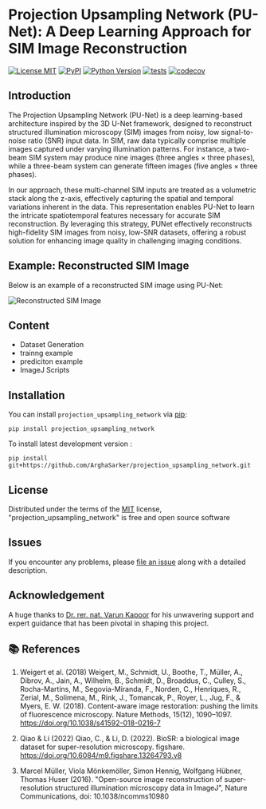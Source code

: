 # Projection Upsampling Network (PU-Net): A Deep Learning Approach for SIM Image Reconstruction

[![License MIT](https://img.shields.io/pypi/l/projection_upsampling_network.svg?color=green)](https://github.com/ArghaSarker/projection_upsampling_network/raw/main/LICENSE)
[![PyPI](https://img.shields.io/pypi/v/projection_upsampling_network.svg?color=green)](https://pypi.org/project/projection_upsampling_network)
[![Python Version](https://img.shields.io/pypi/pyversions/projection_upsampling_network.svg?color=green)](https://python.org)
[![tests](https://github.com/ArghaSarker/projection_upsampling_network/workflows/tests/badge.svg)](https://github.com/ArghaSarker/projection_upsampling_network/actions)
[![codecov](https://codecov.io/gh/ArghaSarker/projection_upsampling_network/branch/main/graph/badge.svg)](https://codecov.io/gh/ArghaSarker/projection_upsampling_network)

## Introduction




The Projection Upsampling Network (PU-Net) is a deep learning-based architecture inspired by the 3D U-Net framework, designed to reconstruct structured illumination microscopy (SIM) images from noisy, low signal-to-noise ratio (SNR) input data. In SIM, raw data typically comprise multiple images captured under varying illumination patterns. For instance, a two-beam SIM system may produce nine images (three angles × three phases), while a three-beam system can generate fifteen images (five angles × three phases).​


In our approach, these multi-channel SIM inputs are treated as a volumetric stack along the z-axis, effectively capturing the spatial and temporal variations inherent in the data. This representation enables PU-Net to learn the intricate spatiotemporal features necessary for accurate SIM reconstruction. By leveraging this strategy, PUNet effectively reconstructs high-fidelity SIM images from noisy, low-SNR datasets, offering a robust solution for enhancing image quality in challenging imaging conditions.​

## Example: Reconstructed SIM Image

Below is an example of a reconstructed SIM image using PU-Net:

![Reconstructed SIM Image](images/Pu-Net_github_example_ss.jpeg)






<!-- This [caped] package was generated with [Cookiecutter] using [@caped]'s [cookiecutter-template] template. -->

## Content
- Dataset Generation
- trainng example
- prediciton example
- ImageJ Scripts


## Installation

You can install `projection_upsampling_network` via [pip]:

    pip install projection_upsampling_network



To install latest development version :

    pip install git+https://github.com/ArghaSarker/projection_upsampling_network.git






## License

Distributed under the terms of the [MIT] license,
"projection_upsampling_network" is free and open source software

## Issues

If you encounter any problems, please [file an issue] along with a detailed description.



## Acknowledgement

A huge thanks to [Dr. rer. nat. Varun Kapoor](https://github.com/kapoorlab) for his unwavering support and expert guidance that has been pivotal in shaping this project.


## 📚 References
1. Weigert et al. (2018)
Weigert, M., Schmidt, U., Boothe, T., Müller, A., Dibrov, A., Jain, A., Wilhelm, B., Schmidt, D., Broaddus, C., Culley, S., Rocha-Martins, M., Segovia-Miranda, F., Norden, C., Henriques, R., Zerial, M., Solimena, M., Rink, J., Tomancak, P., Royer, L., Jug, F., & Myers, E. W. (2018). Content-aware image restoration: pushing the limits of fluorescence microscopy. Nature Methods, 15(12), 1090–1097. https://doi.org/10.1038/s41592-018-0216-7

2. Qiao & Li (2022)
Qiao, C., & Li, D. (2022). BioSR: a biological image dataset for super-resolution microscopy. figshare. https://doi.org/10.6084/m9.figshare.13264793.v8

3. Marcel Müller, Viola Mönkemöller, Simon Hennig, Wolfgang Hübner, Thomas Huser (2016).
"Open-source image reconstruction of super-resolution structured illumination microscopy data in ImageJ",
Nature Communications, doi: 10.1038/ncomms10980






[pip]: https://pypi.org/project/pip/
[caped]: https://github.com/Kapoorlabs-CAPED
[Cookiecutter]: https://github.com/audreyr/cookiecutter
[@caped]: https://github.com/Kapoorlabs-CAPED
[MIT]: http://opensource.org/licenses/MIT
[BSD-3]: http://opensource.org/licenses/BSD-3-Clause
[GNU GPL v3.0]: http://www.gnu.org/licenses/gpl-3.0.txt
[GNU LGPL v3.0]: http://www.gnu.org/licenses/lgpl-3.0.txt
[Apache Software License 2.0]: http://www.apache.org/licenses/LICENSE-2.0
[Mozilla Public License 2.0]: https://www.mozilla.org/media/MPL/2.0/index.txt
[cookiecutter-template]: https://github.com/Kapoorlabs-CAPED/cookiecutter-template

[file an issue]: https://github.com/ArghaSarker/projection_upsampling_network/issues

[caped]: https://github.com/Kapoorlabs-CAPED/
[tox]: https://tox.readthedocs.io/en/latest/
[pip]: https://pypi.org/project/pip/
[PyPI]: https://pypi.org/
